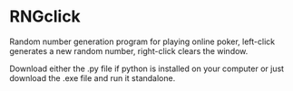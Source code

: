 # RNGclick
Random number generation program for playing online poker, left-click generates a new random number, right-click clears the window.

Download either the .py file if python is installed on your computer or just download the .exe file and run it standalone.
